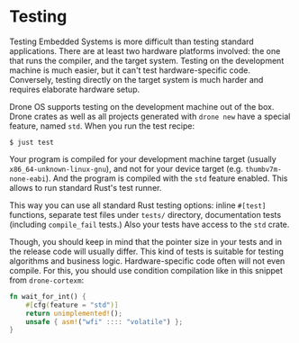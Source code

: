 # Testing

Testing Embedded Systems is more difficult than testing standard
applications. There are at least two hardware platforms involved: the one that
runs the compiler, and the target system. Testing on the development machine is
much easier, but it can't test hardware-specific code. Conversely, testing
directly on the target system is much harder and requires elaborate hardware
setup.

Drone OS supports testing on the development machine out of the box. Drone
crates as well as all projects generated with `drone new` have a special
feature, named `std`. When you run the test recipe:

```shell
$ just test
```

Your program is compiled for your development machine target (usually
`x86_64-unknown-linux-gnu`), and not for your device target
(e.g. `thumbv7m-none-eabi`). And the program is compiled with the `std` feature
enabled. This allows to run standard Rust's test runner.

This way you can use all standard Rust testing options: inline `#[test]`
functions, separate test files under `tests/` directory, documentation tests
(including `compile_fail` tests.) Also your tests have access to the `std`
crate.

Though, you should keep in mind that the pointer size in your tests and in the
release code will usually differ. This kind of tests is suitable for testing
algorithms and business logic. Hardware-specific code often will not even
compile. For this, you should use condition compilation like in this snippet
from `drone-cortexm`:

```rust
fn wait_for_int() {
    #[cfg(feature = "std")]
    return unimplemented!();
    unsafe { asm!("wfi" :::: "volatile") };
}
```

